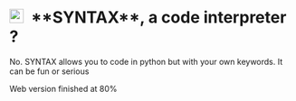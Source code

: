 <h1><img src="https://user-images.githubusercontent.com/65538436/170701524-87d8efef-7897-4f7c-af42-cc5ca70a0fa5.png" alt="SintaxLogo" width="25">&nbsp **SYNTAX**, a code interpreter ? </h1>
No.
SYNTAX allows you to code in python but with your own keywords.
It can be fun or serious

Web version finished at 80%

